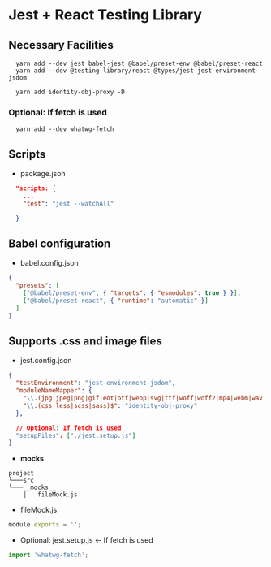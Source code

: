 # Jest + React Testing Library

## Necessary Facilities

```
  yarn add --dev jest babel-jest @babel/preset-env @babel/preset-react
  yarn add --dev @testing-library/react @types/jest jest-environment-jsdom

  yarn add identity-obj-proxy -D
```

### Optional: If fetch is used

```
  yarn add --dev whatwg-fetch
```

## Scripts

- package.json

```json
  "scripts: {
    ...
    "test": "jest --watchAll"

  }
```

## Babel configuration

- babel.config.json

```json
{
  "presets": [
    ["@babel/preset-env", { "targets": { "esmodules": true } }],
    ["@babel/preset-react", { "runtime": "automatic" }]
  ]
}
```

## Supports .css and image files

- jest.config.json

```json
{
  "testEnvironment": "jest-environment-jsdom",
  "moduleNameMapper": {
    "\\.(jpg|jpeg|png|gif|eot|otf|webp|svg|ttf|woff|woff2|mp4|webm|wav|mp3|m4a|aac|oga)$": "<rootDir>/__mocks__/fileMock.js",
    "\\.(css|less|scss|sass)$": "identity-obj-proxy"
  },

  // Optional: If fetch is used
  "setupFiles": ["./jest.setup.js"]
}
```

- **mocks**

```
project
└───src
└───__mocks__
    │   fileMock.js

```

- fileMock.js

```js
module.exports = '';
```

- Optional: jest.setup.js <- If fetch is used

```js
import 'whatwg-fetch';
```
